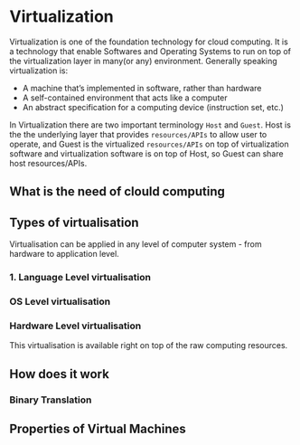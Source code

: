 # Virtualization

Virtualization is one of the foundation technology for cloud computing. It is a technology that enable Softwares and Operating Systems to run on top of the virtualization layer in many(or any) environment. Generally speaking virtualization is:
* A machine that’s implemented in software, rather than hardware
* A self-contained environment that acts like a computer
* An abstract specification for a computing device (instruction set, etc.)

In Virtualization  there are two important terminology `Host` and `Guest`. Host is the the underlying layer that provides `resources/APIs` to allow user to operate, and Guest is the virtualized `resources/APIs` on top of virtualization software and virtualization software is on top of Host, so Guest can share host resources/APIs.

## What is the need of clould computing


## Types of virtualisation

Virtualisation can be applied in any level of computer system - from hardware to application level. 

### 1. Language Level virtualisation


### OS Level virtualisation

### Hardware Level virtualisation
This virtualisation is available right on top of the raw computing resources. 

## How does it work

### Binary Translation

## Properties of Virtual Machines